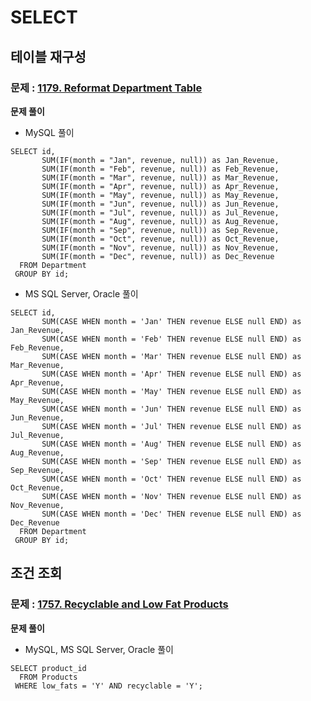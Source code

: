# SELECT

## 테이블 재구성
### 문제 : [1179. Reformat Department Table](https://leetcode.com/problems/reformat-department-table/)
**문제 풀이**
- MySQL 풀이
``` roomsql
SELECT id, 
       SUM(IF(month = "Jan", revenue, null)) as Jan_Revenue,
       SUM(IF(month = "Feb", revenue, null)) as Feb_Revenue,
       SUM(IF(month = "Mar", revenue, null)) as Mar_Revenue,
       SUM(IF(month = "Apr", revenue, null)) as Apr_Revenue,
       SUM(IF(month = "May", revenue, null)) as May_Revenue,
       SUM(IF(month = "Jun", revenue, null)) as Jun_Revenue,
       SUM(IF(month = "Jul", revenue, null)) as Jul_Revenue,
       SUM(IF(month = "Aug", revenue, null)) as Aug_Revenue,
       SUM(IF(month = "Sep", revenue, null)) as Sep_Revenue,
       SUM(IF(month = "Oct", revenue, null)) as Oct_Revenue,
       SUM(IF(month = "Nov", revenue, null)) as Nov_Revenue,
       SUM(IF(month = "Dec", revenue, null)) as Dec_Revenue
  FROM Department
 GROUP BY id;
```

- MS SQL Server, Oracle 풀이
```roomsql
SELECT id,
       SUM(CASE WHEN month = 'Jan' THEN revenue ELSE null END) as Jan_Revenue,
       SUM(CASE WHEN month = 'Feb' THEN revenue ELSE null END) as Feb_Revenue,
       SUM(CASE WHEN month = 'Mar' THEN revenue ELSE null END) as Mar_Revenue,
       SUM(CASE WHEN month = 'Apr' THEN revenue ELSE null END) as Apr_Revenue,
       SUM(CASE WHEN month = 'May' THEN revenue ELSE null END) as May_Revenue,
       SUM(CASE WHEN month = 'Jun' THEN revenue ELSE null END) as Jun_Revenue,
       SUM(CASE WHEN month = 'Jul' THEN revenue ELSE null END) as Jul_Revenue,
       SUM(CASE WHEN month = 'Aug' THEN revenue ELSE null END) as Aug_Revenue,
       SUM(CASE WHEN month = 'Sep' THEN revenue ELSE null END) as Sep_Revenue,
       SUM(CASE WHEN month = 'Oct' THEN revenue ELSE null END) as Oct_Revenue,
       SUM(CASE WHEN month = 'Nov' THEN revenue ELSE null END) as Nov_Revenue,
       SUM(CASE WHEN month = 'Dec' THEN revenue ELSE null END) as Dec_Revenue
  FROM Department
 GROUP BY id;
```

## 조건 조회
### 문제 : [1757. Recyclable and Low Fat Products](https://leetcode.com/problems/recyclable-and-low-fat-products/)
**문제 풀이**
- MySQL, MS SQL Server, Oracle 풀이
```roomsql
SELECT product_id
  FROM Products
 WHERE low_fats = 'Y' AND recyclable = 'Y';
```